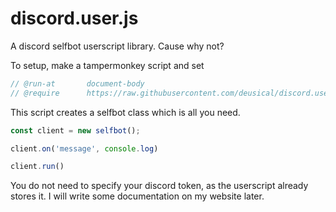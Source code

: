 # discord.user.js

A discord selfbot userscript library. Cause why not?

To setup, make a tampermonkey script and set
```js
// @run-at       document-body
// @require      https://raw.githubusercontent.com/deusical/discord.user.js/main/discord.js
```
This script creates a selfbot class which is all you need.
```js
const client = new selfbot();

client.on('message', console.log)

client.run()
```
You do not need to specify your discord token, as the userscript already stores it.
I will write some documentation on my website later.